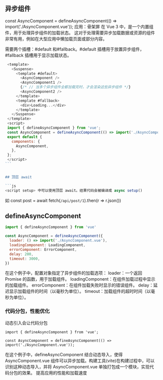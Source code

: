 ## 异步组件

<!-- 动态导入 -->

const AsyncComponent = defineAsyncComponent(() => import('./AsyncComponent.vue'));
应用：骨架屏
在 Vue 3 中，<Suspense>是一个内置组件，用于处理异步组件的加载状态。
这对于处理需要异步加载数据或资源的组件非常有用，例如在大型应用中懒加载页面或部分内容。

<Suspense>需要两个插槽：#default 和#fallback。#default 插槽用于放置异步组件，#fallback 插槽用于显示加载状态。

````js
 <template>
   <Suspense>
     <template #default>
       <AsyncComponent />
       <AsyncComponent1 />
       {/* // 当多个异步组件全都加载完时，才会渲染这些异步组件 */}
       <AsyncComponent2 />
     </template>
     <template #fallback>
       <div>Loading...</div>
     </template>
   </Suspense>
 </template>
 <script>
 import { defineAsyncComponent } from 'vue';
 const AsyncComponent = defineAsyncComponent(() => import('./AsyncComponent.vue'));
 export default {
   components: {
     AsyncComponent,
   },
 };
 </script>
```


## 顶层 await

```js
<script setup> 中可以使用顶层 await。结果代码会被编译成 async setup()
````

如
const post = await fetch(`/api/post/1`).then(r => r.json())

## defineAsyncComponent

```js
import { defineAsyncComponent } from 'vue'

const AsyncComponent = defineAsyncComponent({
  loader: () => import('./AsyncComponent.vue'),
  loadingComponent: LoadingComponent,
  errorComponent: ErrorComponent,
  delay: 200,
  timeout: 3000,
})
```

在这个例子中，配置对象指定了异步组件的加载选项：
loader：一个返回 Promise 的函数，用于加载组件。
loadingComponent：在组件加载过程中显示的加载组件。
errorComponent：在组件加载失败时显示的错误组件。
delay：延迟显示加载组件的时间（以毫秒为单位）。
timeout：加载组件的超时时间（以毫秒为单位）。

### 代码分包，性能优化

动态引入会让代码分包

```
import { defineAsyncComponent } from 'vue';

const AsyncComponent = defineAsyncComponent(() => import('./AsyncComponent.vue'));
```

在这个例子中，defineAsyncComponent 结合动态导入，使得 AsyncComponent.vue 组件可以异步加载。构建工具(vite)在构建过程中，可以识别这种动态导入，并将 AsyncComponent.vue 单独打包成一个模块，实现代码分包的效果。
提高应用的性能和加载速度
